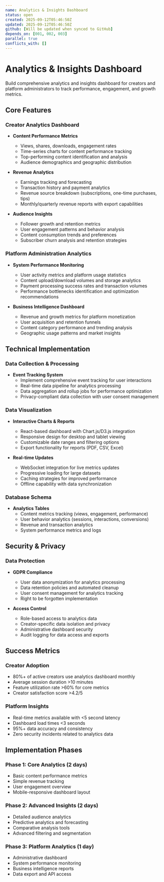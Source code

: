 ```yaml
---
name: Analytics & Insights Dashboard
status: open
created: 2025-09-12T05:46:50Z
updated: 2025-09-12T05:46:50Z
github: [Will be updated when synced to GitHub]
depends_on: [001, 002, 003]
parallel: true
conflicts_with: []
---
```


# Analytics & Insights Dashboard

Build comprehensive analytics and insights dashboard for creators and platform administrators to track performance, engagement, and growth metrics.

## Core Features

### Creator Analytics Dashboard
- **Content Performance Metrics**
  - Views, shares, downloads, engagement rates
  - Time-series charts for content performance tracking
  - Top-performing content identification and analysis
  - Audience demographics and geographic distribution

- **Revenue Analytics**
  - Earnings tracking and forecasting
  - Transaction history and payment analytics
  - Revenue source breakdown (subscriptions, one-time purchases, tips)
  - Monthly/quarterly revenue reports with export capabilities

- **Audience Insights**
  - Follower growth and retention metrics
  - User engagement patterns and behavior analysis
  - Content consumption trends and preferences
  - Subscriber churn analysis and retention strategies

### Platform Administration Analytics
- **System Performance Monitoring**
  - User activity metrics and platform usage statistics
  - Content upload/download volumes and storage analytics
  - Payment processing success rates and transaction volumes
  - Performance bottlenecks identification and optimization recommendations

- **Business Intelligence Dashboard**
  - Revenue and growth metrics for platform monetization
  - User acquisition and retention funnels
  - Content category performance and trending analysis
  - Geographic usage patterns and market insights

## Technical Implementation

### Data Collection & Processing
- **Event Tracking System**
  - Implement comprehensive event tracking for user interactions
  - Real-time data pipeline for analytics processing
  - Data aggregation and rollup jobs for performance optimization
  - Privacy-compliant data collection with user consent management

### Data Visualization
- **Interactive Charts & Reports**
  - React-based dashboard with Chart.js/D3.js integration
  - Responsive design for desktop and tablet viewing
  - Customizable date ranges and filtering options
  - Export functionality for reports (PDF, CSV, Excel)

- **Real-time Updates**
  - WebSocket integration for live metrics updates
  - Progressive loading for large datasets
  - Caching strategies for improved performance
  - Offline capability with data synchronization

### Database Schema
- **Analytics Tables**
  - Content metrics tracking (views, engagement, performance)
  - User behavior analytics (sessions, interactions, conversions)
  - Revenue and transaction analytics
  - System performance metrics and logs

## Security & Privacy

### Data Protection
- **GDPR Compliance**
  - User data anonymization for analytics processing
  - Data retention policies and automated cleanup
  - User consent management for analytics tracking
  - Right to be forgotten implementation

- **Access Control**
  - Role-based access to analytics data
  - Creator-specific data isolation and privacy
  - Administrative dashboard security
  - Audit logging for data access and exports

## Success Metrics

### Creator Adoption
- 80%+ of active creators use analytics dashboard monthly
- Average session duration >10 minutes
- Feature utilization rate >60% for core metrics
- Creator satisfaction score >4.2/5

### Platform Insights
- Real-time metrics available with <5 second latency
- Dashboard load times <3 seconds
- 95%+ data accuracy and consistency
- Zero security incidents related to analytics data

## Implementation Phases

### Phase 1: Core Analytics (2 days)
- Basic content performance metrics
- Simple revenue tracking
- User engagement overview
- Mobile-responsive dashboard layout

### Phase 2: Advanced Insights (2 days)
- Detailed audience analytics
- Predictive analytics and forecasting
- Comparative analysis tools
- Advanced filtering and segmentation

### Phase 3: Platform Analytics (1 day)
- Administrative dashboard
- System performance monitoring
- Business intelligence reports
- Data export and API access